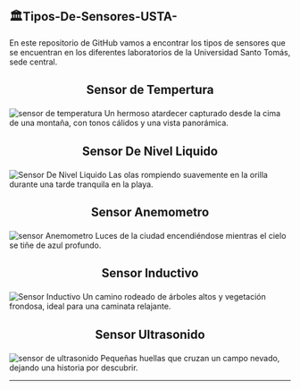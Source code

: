 ## 🏛️Tipos-De-Sensores-USTA-
En este repositorio de GitHub vamos a encontrar los tipos de sensores que se encuentran en los diferentes laboratorios de la Universidad Santo Tomás, sede central.
## <h2><p align="center"> <b> Sensor de Tempertura </b> </h2>  
![sensor de temperatura](https://github.com/user-attachments/assets/788b74c3-5fe9-47c7-8d4b-d0c074ac822d)
Un hermoso atardecer capturado desde la cima de una montaña, con tonos cálidos y una vista panorámica.

## <h2><p align="center"> <b> Sensor De Nivel Liquido </b> </h2>
![Sensor De Nivel Liquido](https://github.com/user-attachments/assets/fc418ccb-38a1-4716-acbb-99ee310f4a01)
Las olas rompiendo suavemente en la orilla durante una tarde tranquila en la playa.

## <h2><p align="center"> <b> Sensor Anemometro </b> </h2> 
![sensor Anemometro](https://github.com/user-attachments/assets/98fd1d70-57f1-48fe-8990-b83c3bebbaac)
Luces de la ciudad encendiéndose mientras el cielo se tiñe de azul profundo.

## <h2><p align="center"> <b> Sensor Inductivo </b> </h2> 
![Sensor Inductivo](https://github.com/user-attachments/assets/cb49b015-790b-4b7e-b125-968fd04a365a)
Un camino rodeado de árboles altos y vegetación frondosa, ideal para una caminata relajante.

## <h2><p align="center"> <b> Sensor Ultrasonido </b> </h2>  
![sensor de ultrasonido](https://github.com/user-attachments/assets/d2cb14c9-5dfb-4c49-9abe-bae4a65153e1)
Pequeñas huellas que cruzan un campo nevado, dejando una historia por descubrir.

---
